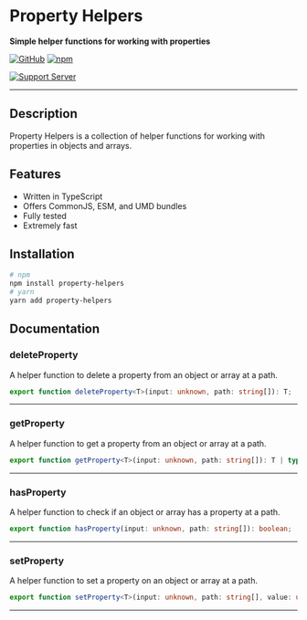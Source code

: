 <div algin="center">

# Property Helpers

**Simple helper functions for working with properties**

[![GitHub](https://img.shields.io/github/license/RealShadowNova/property-helpers)](https://github.com/RealShadowNova/property-helpersblob/main/LICENSE.md)
[![npm](https://img.shields.io/npm/v/property-helpers?color=crimson&logo=npm&style=flat-square)](https://www.npmjs.com/package/property-helpers)

[![Support Server](https://discord.com/api/guilds/554742955898961930/embed.png?style=banner2)](https://discord.gg/fERY6AenEv)

</div>

---

## Description

Property Helpers is a collection of helper functions for working with properties in objects and arrays.

## Features

- Written in TypeScript
- Offers CommonJS, ESM, and UMD bundles
- Fully tested
- Extremely fast

## Installation

```bash
# npm
npm install property-helpers
# yarn
yarn add property-helpers
```

## Documentation

### deleteProperty

A helper function to delete a property from an object or array at a path.

```typescript
export function deleteProperty<T>(input: unknown, path: string[]): T;
```

---

### getProperty

A helper function to get a property from an object or array at a path.

```typescript
export function getProperty<T>(input: unknown, path: string[]): T | typeof PROPERTY_NOT_FOUND;
```

---

### hasProperty

A helper function to check if an object or array has a property at a path.

```typescript
export function hasProperty(input: unknown, path: string[]): boolean;
```

---

### setProperty

A helper function to set a property on an object or array at a path.

```typescript
export function setProperty<T>(input: unknown, path: string[], value: unknown): T;
```

---

